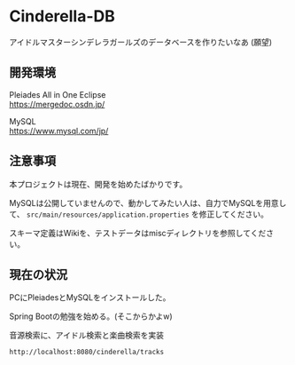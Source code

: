 # Cinderella-DB

アイドルマスターシンデレラガールズのデータベースを作りたいなあ (願望)

## 開発環境

Pleiades All in One Eclipse<br>
https://mergedoc.osdn.jp/

MySQL<br>
https://www.mysql.com/jp/

## 注意事項

本プロジェクトは現在、開発を始めたばかりです。

MySQLは公開していませんので、動かしてみたい人は、自力でMySQLを用意して、
`src/main/resources/application.properties` を修正してください。

スキーマ定義はWikiを、テストデータはmiscディレクトリを参照してください。

## 現在の状況

PCにPleiadesとMySQLをインストールした。

Spring Bootの勉強を始める。(そこからかよw)

音源検索に、アイドル検索と楽曲検索を実装

    http://localhost:8080/cinderella/tracks
